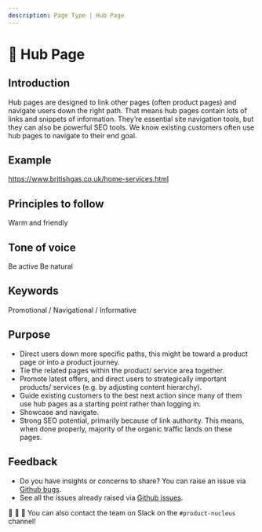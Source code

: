 ```yaml
---
description: Page Type | Hub Page
---
```


# 📕 Hub Page 

## Introduction

Hub pages are designed to link other pages (often product pages) and navigate users down the right path. That means hub pages contain lots of links and snippets of information. They’re essential site navigation tools, but they can also be powerful SEO tools. We know existing customers often use hub pages to navigate to their end goal. 

## Example

https://www.britishgas.co.uk/home-services.html 

## Principles to follow

Warm and friendly

## Tone of voice

Be active Be natural

## Keywords

Promotional / Navigational / Informative

## Purpose

- Direct users down more specific paths, this might be toward a product page or into a product journey.
- Tie the related pages within the product/ service area together.
- Promote latest offers, and direct users to strategically important products/ services (e.g. by adjusting content hierarchy). 
- Guide existing customers to the best next action since many of them use hub pages as a starting point rather than logging in.
- Showcase and navigate. 
- Strong SEO potential, primarily because of link authority. This means, when done properly, majority of the organic traffic lands on these pages.

## Feedback

* Do you have insights or concerns to share? You can raise an issue via [Github bugs](https://github.com/ConnectedHomes/nucleus/issues/new?assignees=&labels=Bug&template=a--bug-report.md&title=[bug]%20[page-type-hub]).
* See all the issues already raised via [Github issues](https://github.com/connectedHomes/nucleus/issues?utf8=%E2%9C%93&q=is%3Aopen+is%3Aissue+label%3ABug+[page-type-hub]).

💩 🎉 🦄 You can also contact the team on Slack on the `#product-nucleus` channel!
